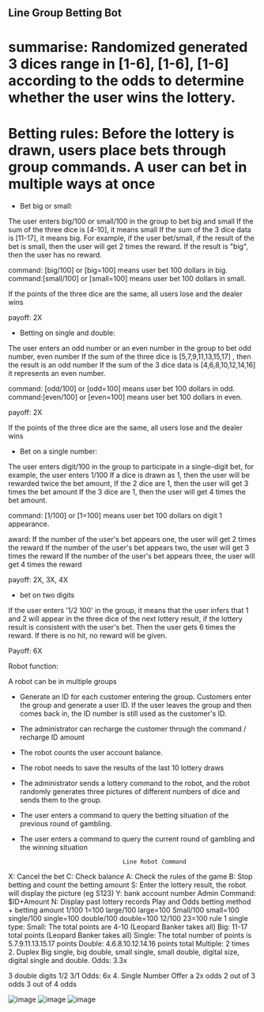 ## Line Group Betting Bot

# summarise: Randomized generated 3 dices range in [1-6], [1-6], [1-6] according to the odds to determine whether the user wins the lottery.

# Betting rules: Before the lottery is drawn, users place bets through group commands. A user can bet in multiple ways at once


- Bet big or small:

The user enters big/100 or small/100 in the group to bet big and small If the sum of the three dice is [4-10], it means small
If the sum of the 3 dice data is [11-17], it means big. For example, if the user bet/small, if the result of the bet is small, then the user will get 2 times the reward. If the result is "big", then the user has no reward.

command: [big/100] or [big=100] means user bet 100 dollars in big.
command:[small/100] or [small=100] means user bet 100 dollars in small.

If the points of the three dice are the same, all users lose and the dealer wins

payoff: 2X

- Betting on single and double:

The user enters an odd number or an even number in the group to bet odd number, even number If the sum of the three dice is [5,7,9,11,13,15,17] , then the result is an odd number
If the sum of the 3 dice data is [4,6,8,10,12,14,16] it represents an even number.

command: [odd/100] or [odd=100] means user bet 100 dollars in odd.
command:[even/100] or [even=100] means user bet 100 dollars in even.

payoff: 2X

 If the points of the three dice are the same, all users lose and the dealer wins

- Bet on a single number:

The user enters digit/100 in the group to participate in a single-digit bet, for example, the user enters 1/100
If a dice is drawn as 1, then the user will be rewarded twice the bet amount,
If the 2 dice are 1, then the user will get 3 times the bet amount
If the 3 dice are 1, then the user will get 4 times the bet amount.

command: [1/100] or [1=100] means user bet 100 dollars on digit 1 appearance.

award:
If the number of the user's bet appears one, the user will get 2 times the reward
If the number of the user's bet appears two, the user will get 3 times the reward
If the number of the user's bet appears three, the user will get 4 times the reward

payoff: 2X, 3X, 4X


- bet on two digits

If the user enters '1/2 100' in the group, it means that the user infers that 1 and 2 will appear in the three dice of the next lottery result, if the lottery result is consistent with the user's bet. Then the user gets 6 times the reward. If there is no hit, no reward will be given.

Payoff: 6X


Robot function:

A robot can be in multiple groups

- Generate an ID for each customer entering the group.
Customers enter the group and generate a user ID. If the user leaves the group and then comes back in, the ID number is still used as the customer's ID.

- The administrator can recharge the customer through the command / recharge ID amount

- The robot counts the user account balance.

- The robot needs to save the results of the last 10 lottery draws

- The administrator sends a lottery command to the robot, and the robot randomly generates three pictures of different numbers of dice and sends them to the group.
 
- The user enters a command to query the betting situation of the previous round of gambling.
 
- The user enters a command to query the current round of gambling and the winning situation
 
                                   Line Robot Command
X: Cancel the bet
C: Check balance
A: Check the rules of the game
B: Stop betting and count the betting amount
S: Enter the lottery result, the robot will display the picture (eg S123)
Y: bank account number
Admin Command: $ID+Amount
N: Display past lottery records
Play and Odds
betting method + betting amount
1/100
1=100
large/100
large=100
Small/100
small=100
single/100
single=100
double/100
double=100
12/100
23=100
rule
1 single type:
Small: The total points are 4-10 (Leopard Banker takes all)
Big: 11-17 total points (Leopard Banker takes all)
Single: The total number of points is 5.7.9.11.13.15.17 points
Double: 4.6.8.10.12.14.16 points total
Multiple: 2 times
2. Duplex
Big single, big double, small single, small double, digital size, digital single and double.
Odds: 3.3x

3 double digits
1/2 3/1
Odds: 6x
4. Single Number
Offer a 2x odds
2 out of 3 odds
3 out of 4 odds


![image]()
![image]()
![image]()
